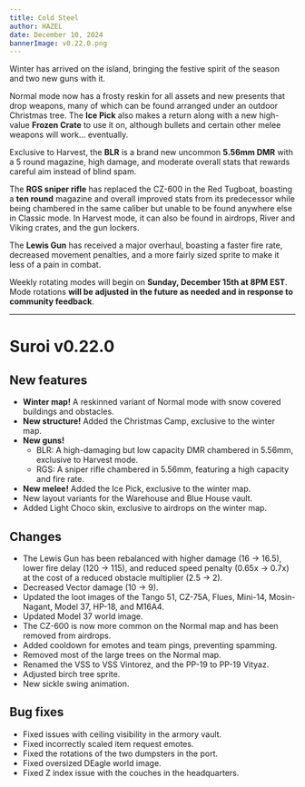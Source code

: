 ```yaml
---
title: Cold Steel
author: HAZEL
date: December 10, 2024
bannerImage: v0.22.0.png
---
```

Winter has arrived on the island, bringing the festive spirit of the season and two new guns with it.

Normal mode now has a frosty reskin for all assets and new presents that drop weapons, many of which can be found arranged under an outdoor Christmas tree. The **Ice Pick** also makes a return along with a new high-value **Frozen Crate** to use it on, although bullets and certain other melee weapons will work... eventually.

Exclusive to Harvest, the **BLR** is a brand new uncommon **5.56mm DMR** with a 5 round magazine, high damage, and moderate overall stats that rewards careful aim instead of blind spam.

The **RGS sniper rifle** has replaced the CZ-600 in the Red Tugboat, boasting a **ten round** magazine and overall improved stats from its predecessor while being chambered in the same caliber but unable to be found anywhere else in Classic mode. In Harvest mode, it can also be found in airdrops, River and Viking crates, and the gun lockers.

The **Lewis Gun** has received a major overhaul, boasting a faster fire rate, decreased movement penalties, and a more fairly sized sprite to make it less of a pain in combat.

Weekly rotating modes will begin on **Sunday, December 15th at 8PM EST**. Mode rotations **will be adjusted in the future as needed and in response to community feedback**.
***
# Suroi v0.22.0

## New features
- **Winter map!** A reskinned variant of Normal mode with snow covered buildings and obstacles.
- **New structure!** Added the Christmas Camp, exclusive to the winter map.
- **New guns!**
  - BLR: A high-damaging but low capacity DMR chambered in 5.56mm, exclusive to Harvest mode.
  - RGS: A sniper rifle chambered in 5.56mm, featuring a high capacity and fire rate.
- **New melee!** Added the Ice Pick, exclusive to the winter map.
- New layout variants for the Warehouse and Blue House vault.
- Added Light Choco skin, exclusive to airdrops on the winter map.

## Changes
- The Lewis Gun has been rebalanced with higher damage (16 -> 16.5), lower fire delay (120 -> 115), and reduced speed penalty (0.65x -> 0.7x) at the cost of a reduced obstacle multiplier (2.5 -> 2).
- Decreased Vector damage (10 -> 9).
- Updated the loot images of the Tango 51, CZ-75A, Flues, Mini-14, Mosin-Nagant, Model 37, HP-18, and M16A4.
- Updated Model 37 world image.
- The CZ-600 is now more common on the Normal map and has been removed from airdrops.
- Added cooldown for emotes and team pings, preventing spamming.
- Removed most of the large trees on the Normal map.
- Renamed the VSS to VSS Vintorez, and the PP-19 to PP-19 Vityaz.
- Adjusted birch tree sprite.
- New sickle swing animation.

## Bug fixes
- Fixed issues with ceiling visibility in the armory vault.
- Fixed incorrectly scaled item request emotes.
- Fixed the rotations of the two dumpsters in the port.
- Fixed oversized DEagle world image.
- Fixed Z index issue with the couches in the headquarters.
